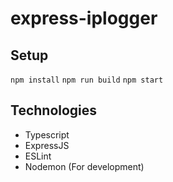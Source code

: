 # express-iplogger
## Setup
```npm install```
```npm run build```
```npm start```

## Technologies
* Typescript
* ExpressJS
* ESLint
* Nodemon (For development)